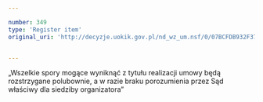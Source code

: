 ```yaml
---

number: 349
type: 'Register item'
original_uri: 'http://decyzje.uokik.gov.pl/nd_wz_um.nsf/0/07BCFDB932F37F7CC12572DD00329509?OpenDocument'


---
```


„Wszelkie spory mogące wyniknąć z tytułu realizacji umowy będą rozstrzygane polubownie, a w razie braku porozumienia przez Sąd właściwy dla siedziby organizatora”
